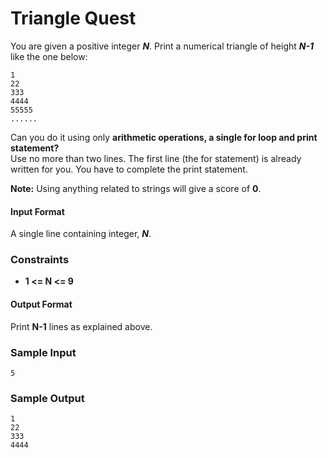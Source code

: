 # Triangle Quest
You are given a positive integer ***N***. Print a numerical triangle of height ***N-1*** like the one below:
```
1
22
333
4444
55555
......
```
Can you do it using only **arithmetic operations, a single for loop and print statement?**
<br>Use no more than two lines. The first line (the for statement) is already written for you. You have to complete the print statement.

**Note:** Using anything related to strings will give a score of **0**.

#### Input Format
A single line containing integer, ***N***.

### Constraints
* **1 <= N <= 9**

#### Output Format
Print **N-1** lines as explained above.

### Sample Input
```
5
```
### Sample Output
```
1
22
333
4444
```
